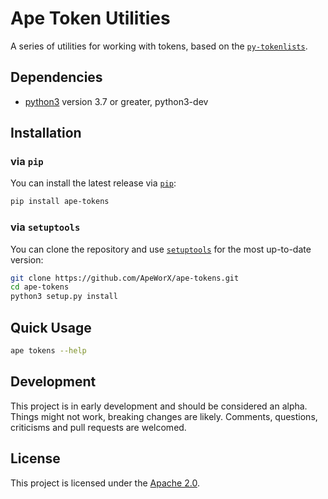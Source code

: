 # Ape Token Utilities

A series of utilities for working with tokens, based on the [`py-tokenlists`](https://github.com/ApeWorX/py-tokenlists).

## Dependencies

* [python3](https://www.python.org/downloads) version 3.7 or greater, python3-dev

## Installation

### via `pip`

You can install the latest release via [`pip`](https://pypi.org/project/pip/):

```bash
pip install ape-tokens
```

### via `setuptools`

You can clone the repository and use [`setuptools`](https://github.com/pypa/setuptools) for the most up-to-date version:

```bash
git clone https://github.com/ApeWorX/ape-tokens.git
cd ape-tokens
python3 setup.py install
```

## Quick Usage

```bash
ape tokens --help
```

## Development

This project is in early development and should be considered an alpha.
Things might not work, breaking changes are likely.
Comments, questions, criticisms and pull requests are welcomed.

## License

This project is licensed under the [Apache 2.0](LICENSE).